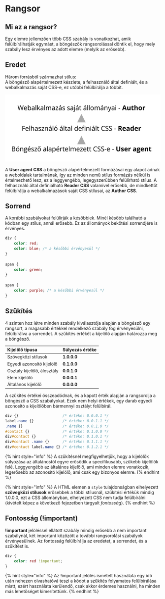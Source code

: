 # Rangsor

## Mi az a rangsor?

Egy elemre jellemzően több CSS szabály is vonatkozhat, amik felülbírálhatják egymást, a böngészők rangsorolással döntik el, hogy mely szabály lesz érvényes az adott elemre \(melyik az erősebb\).

## Eredet

Három forrásból származhat stílus:  
A böngésző alapértelmezett készlete, a felhasználó által definiált, és a webalkalmazás saját CSS-e, ez utóbbi felülbírálja a többit.

![](../.gitbook/assets/rangsor.png)

A **User agent CSS** a böngésző alapértelmezett formázásai egy alapot adnak a weboldalak tartalmának, így az minden nemű stílus formázás nélkül is értelmezhető lesz, ez a leggyengébb, legegyszerűbben felülírható stílus. A felhasználó által definiálható **Reader CSS** valamivel erősebb, de mindkettőt felülbírálja a webalkalmazások saját CSS stílusai, az **Author CSS**. 

## Sorrend

A korábbi szabályokat  felülírják a későbbiek. Minél később található a kódban egy stílus, annál erősebb. Ez az állományok bekötési sorrendjére is érvényes.

```css
div {
    color: red;
    color: blue; /* a későbbi érvényesül */
}

span {
    color: green;
}

span {
    color: purple; /* a későbbi érvényesül */
}
```

## Szűkítés

4 szinten hoz létre minden szabály kiválasztója alapján a böngésző egy rangsort, a magasabb értékkel rendelkező szabály fog érvényesülni, felülbírálva a sorrendet. A szűkítés értékét a kijelölő alapján határozza meg a böngésző.

| Kijelölő típusa | Súlyozás értéke |
| :--- | :--- |
| Szövegközi stílusok | **1.0.0.0** |
| Egyedi azonosító kijelölő | **0.1.0.0** |
| Osztály kijelölő, álosztály | **0.0.1.0** |
| Elem kijelölő | **0.0.0.1** |
| Általános kijelölő | **0.0.0.0** |

A szűkítés értékei összeadódnak, és a kapott érték alapján a rangsorolja a böngésző a CSS szabályokat. Ezek nem helyi értékek, egy darab egyedi azonosító a kijelölőben bármennyi osztályt felülbírál.

```css
div {}                    /* értéke: 0.0.0.1 */
label.name {}             /* értéke: 0.0.1.1 */
.name {}                  /* értéke: 0.0.1.0 */
#contact {}               /* értéke: 0.1.0.0 */
div#contact {}            /* értéke: 0.1.0.1 */
div#contact .name {}      /* értéke: 0.1.1.1 */
div#contact label.name {} /* értéke: 0.1.2.1 */
```

{% hint style="info" %}
A szűkítésnél megfigyelhetjük, hogy a kijelölők súlyozása az általánostól egyre erősödik a specifikusabb, szűkebb kijelölők felé. Leggyengébb az általános kijelölő, ami minden elemre vonatkozik, legerősebb az azonosító kijelölő, ami csak egy bizonyos elemre.
{% endhint %}

{% hint style="info" %}
A HTML elemen a `style` tulajdonságban elhelyezett **szövegközi stílusok** erősebbek a többi stílusnál, szűkítési értékük mindig 1.0.0.0, ezt a CSS állományban, elhelyezett  CSS nem tudja felülbírálni \(kivételt képez a következő fejezetben tárgyalt _fontosság_\).
{% endhint %}

## Fontosság \(!important\)

**!important** jelöléssel ellátott szabály mindig erősebb a nem important szabálynál, két important közözött a további rangsorolási szabályok érvényesülnek. Az fontosság felülbírálja az eredetet, a sorrendet, és a szűkítést is.

```css
div {
    color: red !important;
}
```

{% hint style="info" %}
Az !important jelölés ismételt használata egy idő után nehezen olvashatóvá teszi a kódot a szűkítés folyamatos felülbírálása miatt, ezért használata kerülendő, csak akkor érdemes használni, ha minden más lehetőséget kimerítettünk.
{% endhint %}

